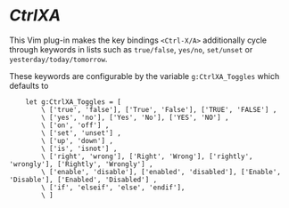 *CtrlXA*
=========

This Vim plug-in makes the key bindings `<Ctrl-X/A>` additionally cycle through keywords in lists such as `true/false`, `yes/no`, `set/unset` or `yesterday/today/tomorrow`.

These keywords are configurable by the variable `g:CtrlXA_Toggles` which defaults to

```vim
    let g:CtrlXA_Toggles = [
        \ ['true', 'false'], ['True', 'False'], ['TRUE', 'FALSE'] ,
        \ ['yes', 'no'], ['Yes', 'No'], ['YES', 'NO'] ,
        \ ['on', 'off'] ,
        \ ['set', 'unset'] ,
        \ ['up', 'down'] ,
        \ ['is', 'isnot'] ,
        \ ['right', 'wrong'], ['Right', 'Wrong'], ['rightly', 'wrongly'], ['Rightly', 'Wrongly'] ,
        \ ['enable', 'disable'], ['enabled', 'disabled'], ['Enable', 'Disable'], ['Enabled', 'Disabled'] ,
        \ ['if', 'elseif', 'else', 'endif'],
        \ ]
```
